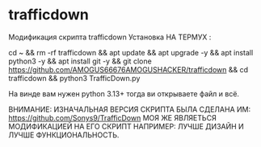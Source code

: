# trafficdown
Модификация скрипта trafficdown
Установка НА ТЕРМУХ :


cd ~ && rm -rf trafficdown && apt update && apt upgrade -y && apt install python3 -y && apt install git -y && git clone https://github.com/AMOGUS66676AMOGUSHACKER/trafficdown && cd trafficdown && python3 TrafficDown.py



На винде вам нужен python 3.13+ тогда ви открываете файл и всё.




ВНИМАНИЕ: ИЗНАЧАЛЬНАЯ ВЕРСИЯ СКРИПТА БЫЛА СДЕЛАНА ИМ: https://github.com/Sonys9/TrafficDown МОЯ ЖЕ ЯВЛЯЕТЬСЯ МОДИФИКАЦИЕЙ НА ЕГО СКРИПТ НАПРИМЕР: ЛУЧШЕ ДИЗАЙН И ЛУЧШЕ ФУНКЦИОНАЛЬНОСТЬ.

